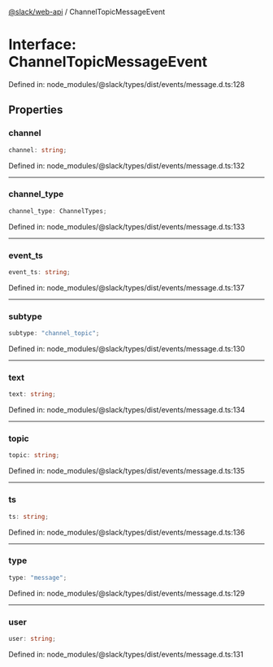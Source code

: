 [@slack/web-api](../index.md) / ChannelTopicMessageEvent

# Interface: ChannelTopicMessageEvent

Defined in: node\_modules/@slack/types/dist/events/message.d.ts:128

## Properties

### channel

```ts
channel: string;
```

Defined in: node\_modules/@slack/types/dist/events/message.d.ts:132

***

### channel\_type

```ts
channel_type: ChannelTypes;
```

Defined in: node\_modules/@slack/types/dist/events/message.d.ts:133

***

### event\_ts

```ts
event_ts: string;
```

Defined in: node\_modules/@slack/types/dist/events/message.d.ts:137

***

### subtype

```ts
subtype: "channel_topic";
```

Defined in: node\_modules/@slack/types/dist/events/message.d.ts:130

***

### text

```ts
text: string;
```

Defined in: node\_modules/@slack/types/dist/events/message.d.ts:134

***

### topic

```ts
topic: string;
```

Defined in: node\_modules/@slack/types/dist/events/message.d.ts:135

***

### ts

```ts
ts: string;
```

Defined in: node\_modules/@slack/types/dist/events/message.d.ts:136

***

### type

```ts
type: "message";
```

Defined in: node\_modules/@slack/types/dist/events/message.d.ts:129

***

### user

```ts
user: string;
```

Defined in: node\_modules/@slack/types/dist/events/message.d.ts:131
